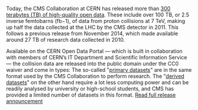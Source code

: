 Today, the CMS Collaboration at CERN has released more than [300 terabytes (TB) of high-quality open data](/search?page=1&size=20&q=Run2011A%20AND%20CMS-Primary-Datasets%20OR%20CMS-Simulated-Datasets%20OR%20CMS-Derived-Datasets). These include over 100 TB, or 2.5 inverse femtobarns (fb−1), of data from proton collisions at 7 TeV, making up half the data collected at the LHC by the CMS detector in 2011. This follows a previous release from November 2014, which made available around 27 TB of research data collected in 2010.

Available on the CERN Open Data Portal — which is built in collaboration with members of CERN’s IT Department and Scientific Information Service — the collision data are released into the public domain under the CC0 waiver and come in types: The so-called "[primary datasets](/search?page=1&size=20&q=Run2011A%20AND%20CMS-Primary-Datasets)" are in the same format used by the CMS Collaboration to perform research. The "[derived datasets](/search?page=1&size=20&q=Run2011A%20AND%20CMS-Derived-Datasets)" on the other hand require a lot less computing power and can be readily analysed by university or high-school students, and CMS has provided a limited number of datasets in this format. [Read full release announcement](https://cms.cern/news/cms-releases-new-batch-research-data-lhc)